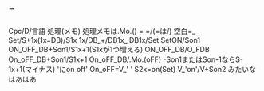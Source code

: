 # -
Cpc/D/言語 処理(メモ) 処理メモは.Mo.() = =/(=は/) 空白=_ Set/S+1x(1x=DB)/S1x 1x/DB_+/DB1x_ DB1x/Set SetON/Son1 ON_OFF_DB+Son1/S1x+1(S1xが1つ増える) ON_OFF_DB/O_FDB On_oFF_DB+Son1/S1x+1 On_oFF_DB/.Mo.(oFF) -Son1またはSon-1ならS-1x+1(マイナス) 'にon off' On_oFF=V_' ' S2x=on(Set) V_'on'/V+Son2 みたいなはあはあ
